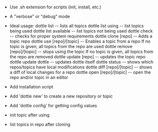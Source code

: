 * Use .sh extension for scripts (init, install, etc.)
* A "verbose" or "debug" mode
* Ideal usage:
    dottle list -- lists all topics
      dottle list using -- list topics being used
      dottle list available -- list topics not being used
    dottle check -- checks for proper system requirements
    dottle clone [repo] -- Adds a topic repo
    dottle use [repo]/[topic] -- Enables a topic from a repo
      If no topic is given, all topics from the repo are used
    dottle remove [repo]/[topic] -- stops using the topic
      If no topic is given, all topics from the repo are removed
    dottle update [repo] -- updates the topic repo
      dottle update dottle -- updates dottle itself
    dottle status -- shows which repos/topics have local modifications
    dottle diff [repo]/[topic] -- shows a diff of local changes for a repo
    dottle open [repo]/[topic] -- open the repo and/or topic in an editor

* Add installation script
* Add 'dottle new' to create a new repository or topic
* Add 'dottle config' for getting config values
* init topic after using
* list topics in repo after cloning

